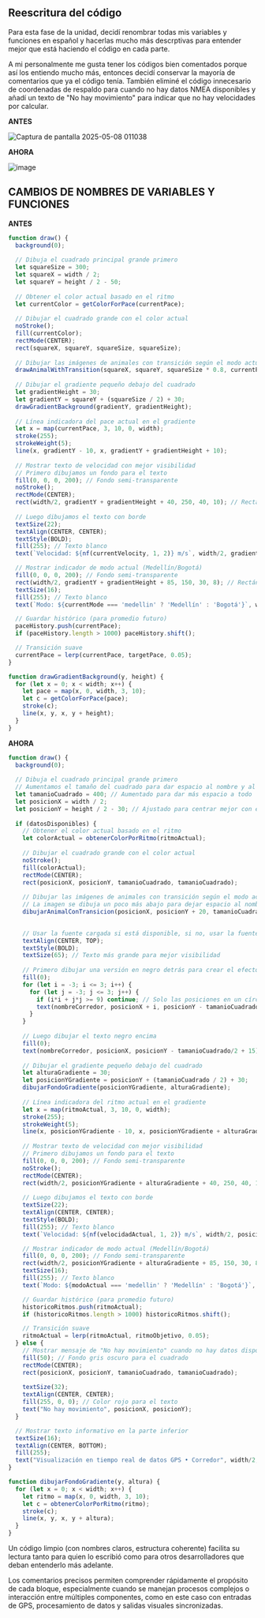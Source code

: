 Reescritura del código
-
Para esta fase de la unidad, decidí renombrar todas mis variables y funciones en español y hacerlas mucho más descrptivas para entender mejor que está haciendo el código en cada parte.

A mi personalmente me gusta tener los códigos bien comentados porque así los entiendo  mucho más, entonces decidí conservar la mayoría de comentarios que ya el código tenía. 
También eliminé el código innecesario de coordenadas de respaldo para cuando no hay datos NMEA disponibles y añadí un texto de "No hay movimiento" para indicar que no hay velocidades por calcular.

**ANTES**

![Captura de pantalla 2025-05-08 011038](https://github.com/user-attachments/assets/66a84c19-c165-4e6d-893e-39c16798ec02)

**AHORA**

![image](https://github.com/user-attachments/assets/9d34340f-40df-477b-8f40-a7246c037956)

CAMBIOS DE NOMBRES DE VARIABLES Y FUNCIONES
-

**ANTES**

```js
function draw() {
  background(0);
  
  // Dibuja el cuadrado principal grande primero
  let squareSize = 300;
  let squareX = width / 2;
  let squareY = height / 2 - 50;
  
  // Obtener el color actual basado en el ritmo
  let currentColor = getColorForPace(currentPace);
  
  // Dibujar el cuadrado grande con el color actual
  noStroke();
  fill(currentColor);
  rectMode(CENTER);
  rect(squareX, squareY, squareSize, squareSize);
  
  // Dibujar las imágenes de animales con transición según el modo actual
  drawAnimalWithTransition(squareX, squareY, squareSize * 0.8, currentPace);
  
  // Dibujar el gradiente pequeño debajo del cuadrado
  let gradientHeight = 30;
  let gradientY = squareY + (squareSize / 2) + 30;
  drawGradientBackground(gradientY, gradientHeight);
  
  // Línea indicadora del pace actual en el gradiente
  let x = map(currentPace, 3, 10, 0, width);
  stroke(255);
  strokeWeight(5);
  line(x, gradientY - 10, x, gradientY + gradientHeight + 10);
  
  // Mostrar texto de velocidad con mejor visibilidad
  // Primero dibujamos un fondo para el texto
  fill(0, 0, 0, 200); // Fondo semi-transparente
  noStroke();
  rectMode(CENTER);
  rect(width/2, gradientY + gradientHeight + 40, 250, 40, 10); // Rectángulo redondeado
  
  // Luego dibujamos el texto con borde
  textSize(22);
  textAlign(CENTER, CENTER);
  textStyle(BOLD);
  fill(255); // Texto blanco
  text(`Velocidad: ${nf(currentVelocity, 1, 2)} m/s`, width/2, gradientY + gradientHeight + 40);

  // Mostrar indicador de modo actual (Medellín/Bogotá)
  fill(0, 0, 0, 200); // Fondo semi-transparente
  rect(width/2, gradientY + gradientHeight + 85, 150, 30, 8); // Rectángulo redondeado
  textSize(16);
  fill(255); // Texto blanco
  text(`Modo: ${currentMode === 'medellin' ? 'Medellín' : 'Bogotá'}`, width/2, gradientY + gradientHeight + 85);

  // Guardar histórico (para promedio futuro)
  paceHistory.push(currentPace);
  if (paceHistory.length > 1000) paceHistory.shift();

  // Transición suave
  currentPace = lerp(currentPace, targetPace, 0.05);
}

function drawGradientBackground(y, height) {
  for (let x = 0; x < width; x++) {
    let pace = map(x, 0, width, 3, 10);
    let c = getColorForPace(pace);
    stroke(c);
    line(x, y, x, y + height);
  }
}
```

**AHORA**

```js
function draw() {
  background(0);
  
  // Dibuja el cuadrado principal grande primero
  // Aumentamos el tamaño del cuadrado para dar espacio al nombre y al animal
  let tamanioCuadrado = 400; // Aumentado para dar más espacio a todo
  let posicionX = width / 2;
  let posicionY = height / 2 - 30; // Ajustado para centrar mejor con el nuevo canvas
  
  if (datosDisponibles) {
    // Obtener el color actual basado en el ritmo
    let colorActual = obtenerColorPorRitmo(ritmoActual);
    
    // Dibujar el cuadrado grande con el color actual
    noStroke();
    fill(colorActual);
    rectMode(CENTER);
    rect(posicionX, posicionY, tamanioCuadrado, tamanioCuadrado);
    
    // Dibujar las imágenes de animales con transición según el modo actual
    // La imagen se dibuja un poco más abajo para dejar espacio al nombre en la parte superior
    dibujarAnimalConTransicion(posicionX, posicionY + 20, tamanioCuadrado * 0.7, ritmoActual);
    

    // Usar la fuente cargada si está disponible, si no, usar la fuente por defecto
    textAlign(CENTER, TOP);
    textStyle(BOLD);
    textSize(65); // Texto más grande para mejor visibilidad
    
    // Primero dibujar una versión en negro detrás para crear el efecto de sombra/borde
    fill(0);
    for (let i = -3; i <= 3; i++) {
      for (let j = -3; j <= 3; j++) {
        if (i*i + j*j >= 9) continue; // Solo las posiciones en un círculo
        text(nombreCorredor, posicionX + i, posicionY - tamanioCuadrado/2 + 15 + j);
      }
    }
    
    // Luego dibujar el texto negro encima
    fill(0);
    text(nombreCorredor, posicionX, posicionY - tamanioCuadrado/2 + 15);
    
    // Dibujar el gradiente pequeño debajo del cuadrado
    let alturaGradiente = 30;
    let posicionYGradiente = posicionY + (tamanioCuadrado / 2) + 30;
    dibujarFondoGradiente(posicionYGradiente, alturaGradiente);
    
    // Línea indicadora del ritmo actual en el gradiente
    let x = map(ritmoActual, 3, 10, 0, width);
    stroke(255);
    strokeWeight(5);
    line(x, posicionYGradiente - 10, x, posicionYGradiente + alturaGradiente + 10);
    
    // Mostrar texto de velocidad con mejor visibilidad
    // Primero dibujamos un fondo para el texto
    fill(0, 0, 0, 200); // Fondo semi-transparente
    noStroke();
    rectMode(CENTER);
    rect(width/2, posicionYGradiente + alturaGradiente + 40, 250, 40, 10); // Rectángulo redondeado
    
    // Luego dibujamos el texto con borde
    textSize(22);
    textAlign(CENTER, CENTER);
    textStyle(BOLD);
    fill(255); // Texto blanco
    text(`Velocidad: ${nf(velocidadActual, 1, 2)} m/s`, width/2, posicionYGradiente + alturaGradiente + 40);

    // Mostrar indicador de modo actual (Medellín/Bogotá)
    fill(0, 0, 0, 200); // Fondo semi-transparente
    rect(width/2, posicionYGradiente + alturaGradiente + 85, 150, 30, 8); // Rectángulo redondeado
    textSize(16);
    fill(255); // Texto blanco
    text(`Modo: ${modoActual === 'medellin' ? 'Medellín' : 'Bogotá'}`, width/2, posicionYGradiente + alturaGradiente + 85);

    // Guardar histórico (para promedio futuro)
    historicoRitmos.push(ritmoActual);
    if (historicoRitmos.length > 1000) historicoRitmos.shift();

    // Transición suave
    ritmoActual = lerp(ritmoActual, ritmoObjetivo, 0.05);
  } else {
    // Mostrar mensaje de "No hay movimiento" cuando no hay datos disponibles
    fill(50); // Fondo gris oscuro para el cuadrado
    rectMode(CENTER);
    rect(posicionX, posicionY, tamanioCuadrado, tamanioCuadrado);
    
    textSize(32);
    textAlign(CENTER, CENTER);
    fill(255, 0, 0); // Color rojo para el texto
    text("No hay movimiento", posicionX, posicionY);
  }

  // Mostrar texto informativo en la parte inferior
  textSize(16);
  textAlign(CENTER, BOTTOM);
  fill(255);
  text("Visualización en tiempo real de datos GPS • Corredor", width/2, height - 10);
}

function dibujarFondoGradiente(y, altura) {
  for (let x = 0; x < width; x++) {
    let ritmo = map(x, 0, width, 3, 10);
    let c = obtenerColorPorRitmo(ritmo);
    stroke(c);
    line(x, y, x, y + altura);
  }
}
```
Un código limpio (con nombres claros, estructura coherente) facilita su lectura tanto para quien lo escribió como para otros desarrolladores que deban entenderlo más adelante.

Los comentarios precisos permiten comprender rápidamente el propósito de cada bloque, especialmente cuando se manejan procesos complejos o interacción entre múltiples componentes, como en este caso con entradas de GPS, procesamiento de datos y salidas visuales sincronizadas.
